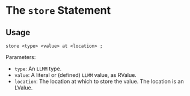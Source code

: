 # The `store` Statement

## Usage

`store <type> <value> at <location> ;`

Parameters:
- `type`: An `LLMM` type.
- `value`: A literal or (defined) `LLMM` value, as RValue.
- `location`: The location at which to store the value. The location is an LValue.
